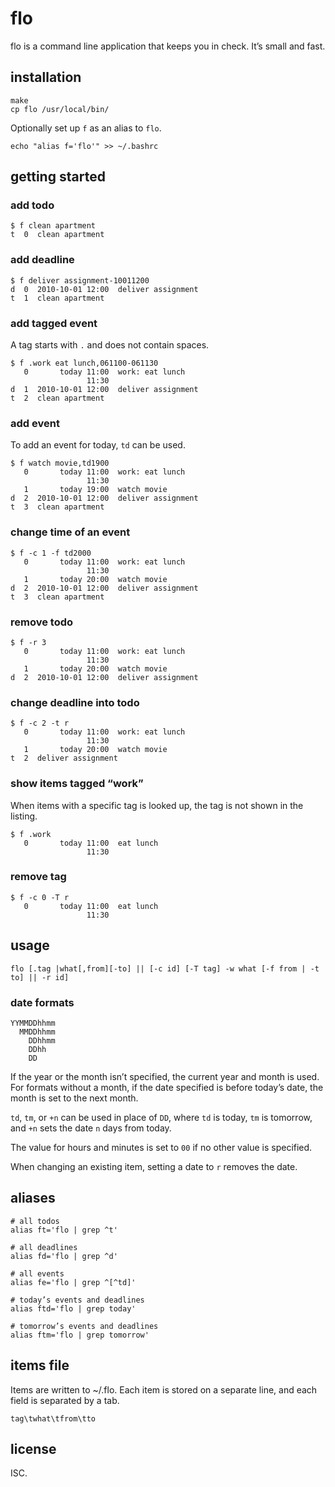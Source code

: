 # flo

flo is a command line application that keeps you in check. It’s small and fast.

## installation

    make
    cp flo /usr/local/bin/

Optionally set up `f` as an alias to `flo`.

    echo "alias f='flo'" >> ~/.bashrc

## getting started

### add todo

    $ f clean apartment
    t  0  clean apartment

### add deadline

    $ f deliver assignment-10011200
    d  0  2010-10-01 12:00  deliver assignment
    t  1  clean apartment

### add tagged event

A tag starts with `.` and does not contain spaces.

    $ f .work eat lunch,061100-061130
       0       today 11:00  work: eat lunch
                     11:30
    d  1  2010-10-01 12:00  deliver assignment
    t  2  clean apartment

### add event

To add an event for today, `td` can be used.

    $ f watch movie,td1900
       0       today 11:00  work: eat lunch
                     11:30
       1       today 19:00  watch movie
    d  2  2010-10-01 12:00  deliver assignment
    t  3  clean apartment

### change time of an event

    $ f -c 1 -f td2000
       0       today 11:00  work: eat lunch
                     11:30
       1       today 20:00  watch movie
    d  2  2010-10-01 12:00  deliver assignment
    t  3  clean apartment

### remove todo

    $ f -r 3
       0       today 11:00  work: eat lunch
                     11:30
       1       today 20:00  watch movie
    d  2  2010-10-01 12:00  deliver assignment

### change deadline into todo

    $ f -c 2 -t r
       0       today 11:00  work: eat lunch
                     11:30
       1       today 20:00  watch movie
    t  2  deliver assignment

### show items tagged “work”

When items with a specific tag is looked up, the tag is not shown in the
listing.

    $ f .work
       0       today 11:00  eat lunch
                     11:30

### remove tag

    $ f -c 0 -T r
       0       today 11:00  eat lunch
                     11:30

## usage

    flo [.tag |what[,from][-to] || [-c id] [-T tag] -w what [-f from | -t to] || -r id]

### date formats

    YYMMDDhhmm
      MMDDhhmm
        DDhhmm
        DDhh
        DD

If the year or the month isn’t specified, the current year and month is used.
For formats without a month, if the date specified is before today’s date, the
month is set to the next month.

`td`, `tm`, or `+n` can be used in place of `DD`, where `td` is today, `tm` is
tomorrow, and `+n` sets the date `n` days from today.

The value for hours and minutes is set to `00` if no other value is specified.

When changing an existing item, setting a date to `r` removes the date.

## aliases

    # all todos
    alias ft='flo | grep ^t' 

    # all deadlines
    alias fd='flo | grep ^d' 

    # all events
    alias fe='flo | grep ^[^td]' 

    # today’s events and deadlines
    alias ftd='flo | grep today' 

    # tomorrow’s events and deadlines
    alias ftm='flo | grep tomorrow' 

## items file

Items are written to ~/.flo. Each item is stored on a separate line, and each
field is separated by a tab.

    tag\twhat\tfrom\tto

## license

ISC.
